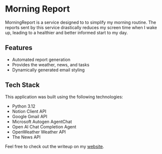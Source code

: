 # Morning Report

MorningReport is a service designed to to simplify my morning routine. The reports sent by this service drastically reduces my screen time when I wake up, leading to a healthier and better informed start to my day. 

## Features

- Automated report generation
- Provides the weather, news, and tasks
- Dynamically generated email styling

## Tech Stack

This application was built using the following technologies:
- Python 3.12
- Notion Client API
- Google Gmail API
- Microsoft Autogen AgentChat
- Open AI Chat Completion Agent
- OpenWeather Weather API
- The News API

Feel free to check out the writeup on my [website](https://ashtonegeorge.com/projects/morning-report).